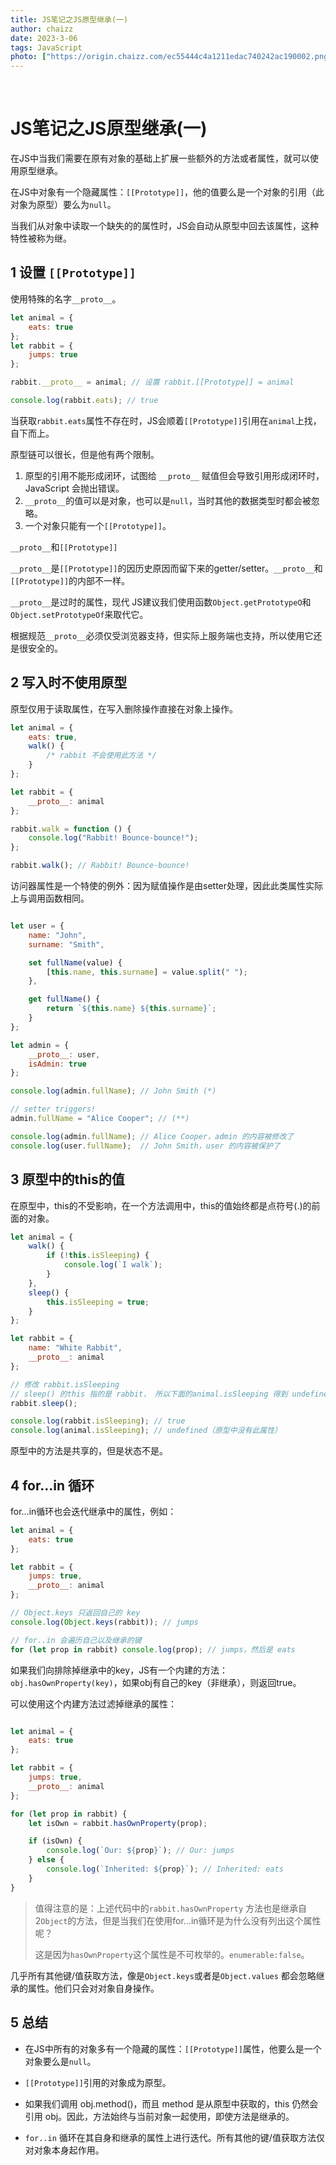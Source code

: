 ```yaml
---
title: JS笔记之JS原型继承(一)
author: chaizz
date: 2023-3-06
tags: JavaScript
photo: ["https://origin.chaizz.com/ec55444c4a1211edac740242ac190002.png"]
---
```


​         

<!--more-->

# JS笔记之JS原型继承(一)



在JS中当我们需要在原有对象的基础上扩展一些额外的方法或者属性，就可以使用原型继承。

在JS中对象有一个隐藏属性：`[[Prototype]]`，他的值要么是一个对象的引用（此对象为原型）要么为`null`。

当我们从对象中读取一个缺失的的属性时，JS会自动从原型中回去该属性，这种特性被称为继。

## 1 设置 `[[Prototype]]`

使用特殊的名字`__proto__`。

```js
let animal = {
    eats: true
};
let rabbit = {
    jumps: true
};

rabbit.__proto__ = animal; // 设置 rabbit.[[Prototype]] = animal

console.log(rabbit.eats); // true
```

当获取`rabbit.eats`属性不存在时，JS会顺着`[[Prototype]]`引用在`animal`上找，自下而上。

原型链可以很长，但是他有两个限制。

1. 原型的引用不能形成闭环，试图给 `__proto__` 赋值但会导致引用形成闭环时，JavaScript 会抛出错误。
2. `__proto__`的值可以是对象，也可以是`null`，当时其他的数据类型时都会被忽略。
3. 一个对象只能有一个`[[Prototype]]`。

`__proto__`和`[[Prototype]]`

`__proto__`是`[[Prototype]]`的因历史原因而留下来的getter/setter。`__proto__`和`[[Prototype]]`的内部不一样。

`__proto__`是过时的属性，现代 JS建议我们使用函数`Object.getPrototypeO`和`Object.setPrototypeOf`来取代它。

根据规范`__proto__`必须仅受浏览器支持，但实际上服务端也支持，所以使用它还是很安全的。



## 2 写入时不使用原型

原型仅用于读取属性，在写入删除操作直接在对象上操作。

```js
let animal = {
    eats: true,
    walk() {
        /* rabbit 不会使用此方法 */
    }
};

let rabbit = {
    __proto__: animal
};

rabbit.walk = function () {
    console.log("Rabbit! Bounce-bounce!");
};

rabbit.walk(); // Rabbit! Bounce-bounce!
```

访问器属性是一个特使的例外：因为赋值操作是由setter处理，因此此类属性实际上与调用函数相同。

```js

let user = {
    name: "John",
    surname: "Smith",

    set fullName(value) {
        [this.name, this.surname] = value.split(" ");
    },

    get fullName() {
        return `${this.name} ${this.surname}`;
    }
};

let admin = {
    __proto__: user,
    isAdmin: true
};

console.log(admin.fullName); // John Smith (*)

// setter triggers!
admin.fullName = "Alice Cooper"; // (**)

console.log(admin.fullName); // Alice Cooper，admin 的内容被修改了
console.log(user.fullName);  // John Smith，user 的内容被保护了
```



## 3 原型中的this的值

在原型中，this的不受影响，在一个方法调用中，this的值始终都是点符号(.)的前面的对象。

```js
let animal = {
    walk() {
        if (!this.isSleeping) {
            console.log(`I walk`);
        }
    },
    sleep() {
        this.isSleeping = true;
    }
};

let rabbit = {
    name: "White Rabbit",
    __proto__: animal
};

// 修改 rabbit.isSleeping
// sleep() 的this 指的是 rabbit， 所以下面的animal.isSleeping 得到 undefined。
rabbit.sleep();

console.log(rabbit.isSleeping); // true
console.log(animal.isSleeping); // undefined（原型中没有此属性）
```

原型中的方法是共享的，但是状态不是。



## 4 for...in 循环

for...in循环也会迭代继承中的属性，例如：

```js
let animal = {
    eats: true
};

let rabbit = {
    jumps: true,
    __proto__: animal
};

// Object.keys 只返回自己的 key
console.log(Object.keys(rabbit)); // jumps

// for..in 会遍历自己以及继承的键
for (let prop in rabbit) console.log(prop); // jumps，然后是 eats
```

如果我们向排除掉继承中的key，JS有一个内建的方法：`obj.hasOwnProperty(key)`，如果obj有自己的key（非继承），则返回true。

可以使用这个内建方法过滤掉继承的属性：

```js

let animal = {
    eats: true
};

let rabbit = {
    jumps: true,
    __proto__: animal
};

for (let prop in rabbit) {
    let isOwn = rabbit.hasOwnProperty(prop);

    if (isOwn) {
        console.log(`Our: ${prop}`); // Our: jumps
    } else {
        console.log(`Inherited: ${prop}`); // Inherited: eats
    }
}
```



> 值得注意的是：上述代码中的`rabbit.hasOwnProperty` 方法也是继承自2`Object`的方法，但是当我们在使用for...in循环是为什么没有列出这个属性呢？
>
> 
>
> 这是因为`hasOwnProperty`这个属性是不可枚举的。`enumerable:false`。



几乎所有其他键/值获取方法，像是`Object.keys`或者是`Object.values` 都会忽略继承的属性。他们只会对对象自身操作。



## 5 总结

- 在JS中所有的对象多有一个隐藏的属性：`[[Prototype]]`属性，他要么是一个对象要么是`null`。

- `[[Prototype]]`引用的对象成为原型。

- 如果我们调用 obj.method()，而且 method 是从原型中获取的，this 仍然会引用 obj。因此，方法始终与当前对象一起使用，即使方法是继承的。
- `for..in` 循环在其自身和继承的属性上进行迭代。所有其他的键/值获取方法仅对对象本身起作用。
